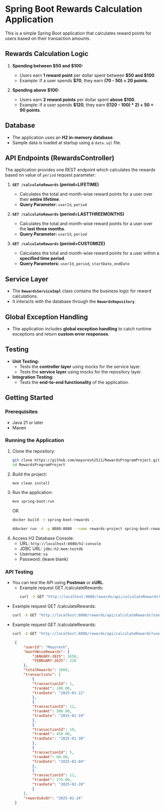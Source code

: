 # Spring Boot Rewards Calculation Application

This is a simple Spring Boot application that calculates reward points for users based on their transaction amounts.

## Rewards Calculation Logic

1. **Spending between $50 and $100:**
   - Users earn **1 reward point** per dollar spent between **$50 and $100**.
   - Example: If a user spends **$70**, they earn **(70 - 50) = 20 points**.

2. **Spending above $100:**
   - Users earn **2 reward points** per dollar spent **above $100**.
   - Example: If a user spends **$120**, they earn **((120 - 100) * 2) + 50 = 90 points**.

## Database
- The application uses an **H2 in-memory database**.
- Sample data is loaded at startup using a `data.sql` file.

## API Endpoints (RewardsController)
The application provides one REST endpoint which calculates the rewards based on value of `period` request parameter:

1. **`GET /calculateRewards` (period=LIFETIME)**
   - Calculates the total and month-wise reward points for a user over their **entire lifetime**.
   - **Query Parameter:** `userId`, `period`

2. **`GET /calculateRewards` (period=LASTTHREEMONTHS)**
   - Calculates the total and month-wise reward points for a user over the **last three months**.
   - **Query Parameter:** `userId`, `period`

3. **`GET /calculateRewards` (period=CUSTOMIZE)**
   - Calculates the total and month-wise reward points for a user within a **specified time period**.
   - **Query Parameters:** `userId`, `period`, `startDate`, `endDate`

## Service Layer
- The **`RewardsServiceImpl`** class contains the business logic for reward calculations.
- It interacts with the database through the **`RewardsRepository`**.

## Global Exception Handling
- The application includes **global exception handling** to catch runtime exceptions and return **custom error responses**.

## Testing
- **Unit Testing:**
    - Tests the **controller layer** using mocks for the service layer.
    - Tests the **service layer** using mocks for the repository layer.
- **Integration Testing:**
  - Tests the **end-to-end functionality** of the application.

## Getting Started
### Prerequisites
- Java 21 or later
- Maven

### Running the Application
1. Clone the repository:
   ```sh
   git clone https://github.com/mayuresh2511/RewardsProgramProject.git
   cd RewardsProgramProject
   ```
2. Build the project:
   ```sh
   mvn clean install
   ```
3. Run the application:
   ```sh
   mvn spring-boot:run
   ```
   OR
   ```sh
   docker build -t spring-boot-rewards .
   ```
   ```sh
   ddocker run -d -p 8080:8080 --name rewards-project spring-boot-rewards
   ```
4. Access H2 Database Console:
   - URL: `http://localhost:8080/h2-console`
   - JDBC URL: `jdbc:h2:mem:testdb`
   - Username: `sa`
   - Password: (leave blank)

### API Testing
- You can test the API using **Postman** or **cURL**.
  - Example request GET /calculateRewards:
     ```sh
     curl -X GET "http://localhost:8080/rewards/api/calculateRewards?userId=Mayuresh&period=LIFETIME"
     ```
- Example request GET /calculateRewards:
   ```sh
   curl -X GET "http://localhost:8080/rewards/api/calculateRewards?userId=Mayuresh&period=LASTTHREEMONTHS"
   ```
- Example request GET /calculateRewards:
   ```sh
   curl -X GET "http://localhost:8080/rewards/api/calculateRewards?userId=Mayuresh&period=CUSTOMIZE&startDate=2025-01-01&endDate=2025-02-28"
   ```
     ```json
      {
          "userId": "Mayuresh",
          "monthWiseRewards": {
              "JANUARY-2025": 1650,
              "FEBRUARY-2025": 210
          },
          "totalRewards": 1860,
          "transactions": [
              {
              "transactionId": 1,
              "tranAmt": 100.00,
              "tranDate": "2025-01-22"
              },
              {
              "transactionId": 12,
              "tranAmt": 500.00,
              "tranDate": "2025-01-19"
              },
              {
              "transactionId": 19,
              "tranAmt": 450.00,
              "tranDate": "2025-01-30"
              },
              {
              "transactionId": 5,
              "tranAmt": 60.00,
              "tranDate": "2025-02-04"
              },
              {
              "transactionId": 11,
              "tranAmt": 175.00,
              "tranDate": "2025-02-20"
              }
          ],
          "rewardsAsOn": "2025-02-24"
      }
     ```
